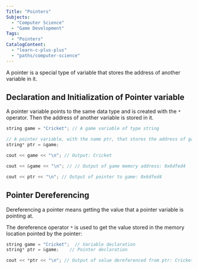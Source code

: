 ```yaml
---
Title: "Pointers"
Subjects:
  - "Computer Science"
  - "Game Development"
Tags: 
  - "Pointers"
CatalogContent:
  - "learn-c-plus-plus"
  - "paths/computer-science"
---
```


A pointer is a special type of variable that stores the address of another variable in it. 

## Declaration and Initialization of Pointer variable

A pointer variable points to the same data type and is created with the `*` operator. Then the address of another variable is stored in it.

```cpp
string game = "Cricket"; // A game variable of type string

// A pointer variable, with the name ptr, that stores the address of game
string* ptr = &game;    

cout << game << "\n"; // Output: Cricket

cout << &game << "\n"; // // Output of game memory address: 0x6dfed4

cout << ptr << "\n"; // Output of pointer to game: 0x6dfed4
```

## Pointer Dereferencing

Dereferencing a pointer means getting the value that a pointer variable is pointing at.

The dereference operator `*` is used to get the value stored in the memory location pointed by the pointer:

```cpp
string game = "Cricket";  // Variable declaration
string* ptr = &game;    // Pointer declaration

cout << *ptr << "\n"; // Output of value dereferenced from ptr: Cricket
```
